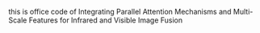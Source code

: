 this is office code of Integrating Parallel
Attention Mechanisms and Multi-Scale
Features for Infrared and Visible Image
Fusion
